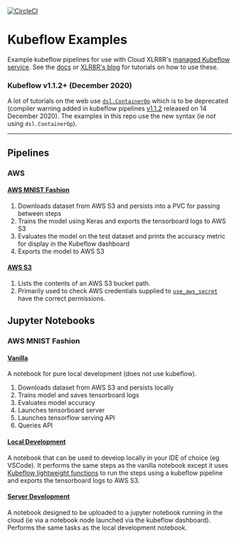 [![CircleCI](https://circleci.com/gh/CloudXLR8R/kubeflow-examples.svg?style=svg)](https://circleci.com/gh/CloudXLR8R/kubeflow-examples)

# Kubeflow Examples
Example kubeflow pipelines for use with Cloud XLR8R's [managed Kubeflow service](https://cloudxlr8r.com/kubeflow). See the [docs](https://docs.cloudxlr8r.com/) or [XLR8R's blog](https://cloudxlr8r.com/blog) for tutorials on how to use these.

### Kubeflow v1.1.2+ (December 2020)
A lot of tutorials on the web use [`dsl.ContainerOp`](https://kubeflow-pipelines.readthedocs.io/en/stable/source/kfp.dsl.html#kfp.dsl.ContainerOp) which is to be deprecated (compiler warning added in kubeflow pipelines [v1.1.2](https://github.com/kubeflow/pipelines/blob/1.2.0/CHANGELOG.md#112-2020-12-14) released on 14 December 2020). The examples in this repo use the new syntax (ie *not* using `dsl.ContainerOp`).

-----------------------------------------------------------

## Pipelines
### AWS
#### [AWS MNIST Fashion](./pipelines/aws_mnist.py)
1. Downloads dataset from AWS S3 and persists into a PVC for passing between steps
2. Trains the model using Keras and exports the tensorboard logs to AWS S3
3. Evaluates the model on the test dataset and prints the accuracy metric for display in the Kubeflow dashboard
4. Exports the model to AWS S3
#### [AWS S3](./pipelines/aws_s3.py)
1. Lists the contents of an AWS S3 bucket path.
2. Primarily used to check AWS credentials supplied to [`use_aws_secret`](https://kubeflow-pipelines.readthedocs.io/en/stable/source/kfp.extensions.html?highlight=use_aws_secret#kfp.aws.use_aws_secret) have the correct permissions.

## Jupyter Notebooks
### AWS MNIST Fashion
#### [Vanilla](./notebooks/mnist_vanilla.ipynb)
A notebook for pure local development (does not use kubeflow).
1. Downloads dataset from AWS S3 and persists locally
2. Trains model and saves tensorboard logs
3. Evaluates model accuracy
4. Launches tensorboard server
5. Launches tensorflow serving API
6. Queries API
#### [Local Development](./notebooks/mnist_local_kf_pipeline.ipynb)
A notebook that can be used to develop locally in your IDE of choice (eg VSCode). It performs the same steps as the vanilla notebook except it uses [Kubeflow lightweight functions](https://www.kubeflow.org/docs/pipelines/sdk/python-function-components/) to run the steps using a kubeflow pipeline and exports the tensorboard logs to AWS S3.
#### [Server Development](./notebooks/mnist_server_kf_pipeline.ipynb)
A notebook designed to be uploaded to a jupyter notebook running in the cloud (ie via a notebook node launched via the kubeflow dashboard). Performs the same tasks as the local development notebook.
